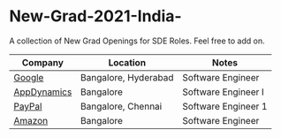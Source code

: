# New-Grad-2021-India-
A collection of New Grad Openings for SDE Roles. Feel free to add on.

**Company** | **Location** | **Notes**
------------ | ------------- | -------------
[Google](https://careers.google.com/jobs/results/75449425519878854-software-engineer-university-graduate-2021-start/) | Bangalore, Hyderabad | Software Engineer
[AppDynamics](https://jobs.cisco.com/jobs/ProjectDetail/AppD-Software-Engineer-I-New-Grad-India-UHR/1295492) | Bangalore | Software Engineer I
[PayPal](https://paypal.wd1.myworkdayjobs.com/en-US/jobs/job/Bangalore-IN/Software-Engineer-1_R0059719-1?Codes=W-LINKEDIN) | Bangalore, Chennai | Software Engineer 1
[Amazon](https://www.amazon.jobs/en/jobs/1200321/software-development-engineer) | Bangalore | Software Engineer
